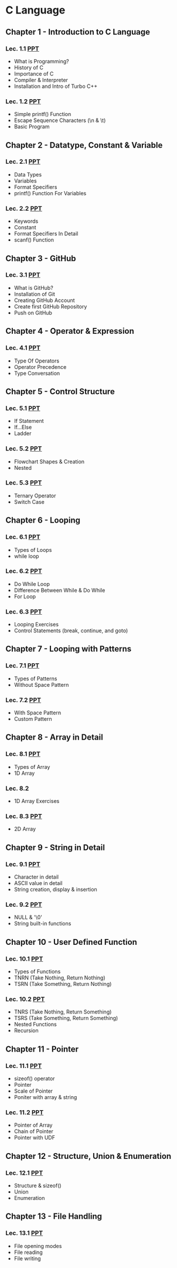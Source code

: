# C Language

## Chapter 1 - Introduction to C Language

### Lec. 1.1 [PPT](https://drive.google.com/file/d/1k4PNIpUyeN14l9zyqG7LDunY4nn87au1/view?usp=sharing)
- What is Programming?
- History of C
- Importance of C
- Compiler & Interpreter
- Installation and Intro of Turbo C++

### Lec. 1.2 [PPT](https://drive.google.com/file/d/1FeheGElJul-xW6eJLv5oPMJ9gFishgkK/view?usp=sharing)
- Simple printf() Function
- Escape Sequence Characters (\n & \t)
- Basic Program


## Chapter 2 - Datatype, Constant & Variable

### Lec. 2.1 [PPT](https://drive.google.com/file/d/1I3VJtBO_SWPuG982aRiyukKNPacMk8k0/view?usp=sharing)
- Data Types
- Variables
- Format Specifiers
- printf() Function For Variables

### Lec. 2.2 [PPT](https://drive.google.com/file/d/1xPJoeURER_2bLDVrQW5-YPoOfK-Xk70s/view?usp=sharing)
- Keywords
- Constant
- Format Specifiers In Detail
- scanf() Function 


## Chapter 3 - GitHub

### Lec. 3.1 [PPT](https://drive.google.com/file/d/18xX1Biz7lDYKmZq0kf1D8klXOthPAo5R/view?usp=sharing)
- What is GitHub?
- Installation of Git
- Creating GitHub Account
- Create first GitHub Repository
- Push on GitHub

## Chapter 4 - Operator & Expression

### Lec. 4.1 [PPT](https://drive.google.com/file/d/1JAQkZSZvlKI3Rf28wc16DuSStGIWyQAj/view?usp=sharing)
- Type Of Operators
- Operator Precedence
- Type Conversation

## Chapter 5 - Control Structure

### Lec. 5.1 [PPT](https://drive.google.com/file/d/1qX6fPPAEXUBzuH6mDLUvOJdugYdKQlcB/view?usp=sharing)
- If Statement
- If...Else
- Ladder

### Lec. 5.2 [PPT](https://drive.google.com/file/d/1bkJBbWcluaVCz14P_ytnxA0nmUvtrh00/view?usp=sharing)
- Flowchart Shapes & Creation
- Nested

### Lec. 5.3 [PPT](https://drive.google.com/file/d/1BIAIDgKRL-GmQx4C61AlEYU5cr-dDxWE/view?usp=sharing)
- Ternary Operator
- Switch Case 

## Chapter 6 - Looping

### Lec. 6.1 [PPT](https://drive.google.com/file/d/1HO3_TMuqZYubYOkCkcGiUfYEgEUNNkS4/view?usp=sharing)
- Types of Loops
- while loop

### Lec. 6.2 [PPT](https://drive.google.com/file/d/1Ve1u0tJLtXoUsx7fxEy6KECqtCs27Gjf/view?usp=sharing)
- Do While Loop
- Difference Between While & Do While
- For Loop

### Lec. 6.3 [PPT](https://drive.google.com/file/d/1PUHzYa8ZbHzAZh8ZDjfhpOoxdAgd9j9z/view?usp=sharing)
- Looping Exercises
- Control Statements (break, continue, and goto)

## Chapter 7 - Looping with Patterns

### Lec. 7.1 [PPT](https://drive.google.com/file/d/15S6vzcYMQgXcNDtSetUFrPBWZo-bnJyl/view?usp=sharing)
- Types of Patterns
- Without Space Pattern

### Lec. 7.2 [PPT](https://drive.google.com/file/d/1nhaEPevu3opovEm0TybUVpPFth3t8lG6/view?usp=sharing)
- With Space Pattern
- Custom Pattern

## Chapter 8 - Array in Detail

### Lec. 8.1 [PPT](https://drive.google.com/file/d/1FeDwmoWokpUV_q4O4pn2AmhvW93FRaS6/view?usp=sharing)
- Types of Array
- 1D Array

### Lec. 8.2
- 1D Array Exercises

### Lec. 8.3 [PPT](https://drive.google.com/file/d/1xPFcpVinMWU2W_eGHIOhajzFgD3k5Pgt/view?usp=sharing)
- 2D Array

## Chapter 9 - String in Detail

### Lec. 9.1 [PPT](https://drive.google.com/file/d/12tV3uXzjqc2FQfewXfi7ncXyaYUThsWn/view?usp=sharing)
- Character in detail
- ASCII value in detail
- String creation, display & insertion

### Lec. 9.2 [PPT](https://drive.google.com/file/d/1sGqZ3rORUiR1sIRs4_z-CaOqPmcUY5Wg/view?usp=sharing)
- NULL & '\0'
- String built-in functions

## Chapter 10 - User Defined Function

### Lec. 10.1 [PPT](https://drive.google.com/file/d/1fy55CGvVC4c0DzXbEd4Sauc3pu5V2_1c/view?usp=sharing)
- Types of Functions
- TNRN (Take Nothing, Return Nothing)
- TSRN (Take Something, Return Nothing)

### Lec. 10.2 [PPT](https://drive.google.com/file/d/1mHLLWqiJRkyXKwW_vBZuskI8VokcSNr6/view?usp=sharing)
- TNRS (Take Nothing, Return Something)
- TSRS (Take Something, Return Something)
- Nested Functions
- Recursion

## Chapter 11 - Pointer

### Lec. 11.1 [PPT](https://drive.google.com/file/d/1Pmf7uui-TU7cf51jbWXEqPjxomKjugCg/view?usp=sharing)
- sizeof() operator
- Pointer
- Scale of Pointer
- Poniter with array & string

### Lec. 11.2 [PPT](https://drive.google.com/file/d/1f7FMkSotKyIR0seDqF0K0b2nC0JqsF0C/view?usp=sharing)
- Pointer of Array
- Chain of Pointer
- Pointer with UDF

## Chapter 12 - Structure, Union & Enumeration

### Lec. 12.1 [PPT](https://drive.google.com/file/d/1z3CYC0slbFyW15sDD5EKYNDm73jl8UBH/view?usp=sharing)
- Structure & sizeof()
- Union
- Enumeration

## Chapter 13 - File Handling

### Lec. 13.1 [PPT](https://drive.google.com/file/d/1p4xRhLKyheRRP3A-Bsn4o7OpzRBPndvg/view?usp=sharing)
- File opening modes
- File reading
- File writing
